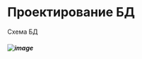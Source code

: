 # Проектирование БД 
Схема БД
##### ![image](https://github.com/user-attachments/assets/f8f3882f-1250-4a80-8270-a6fb598bf4ba)


